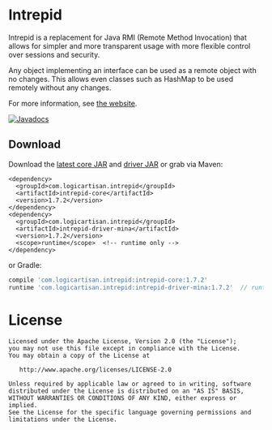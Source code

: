Intrepid
========

Intrepid is a replacement for Java RMI (Remote Method Invocation) that allows for simpler
and more transparent usage with more flexible control over sessions and security.

Any object implementing an interface can be used as a remote object with no changes. This
allows even classes such as HashMap to be used remotely without any changes.

For more information, see [the website](http://intrepid.starlight-systems.com).

[![Javadocs](http://javadoc.io/badge/com.logicartisan.intrepid/intrepid-core.svg)](http://javadoc.io/doc/com.logicartisan.intrepid/intrepid-core)



Download
--------

Download the [latest core JAR](https://search.maven.org/remote_content?g=com.logicartisan.intrepid&a=intrepid-core&v=LATEST)
and [driver JAR](https://search.maven.org/remote_content?g=com.logicartisan.intrepid&a=intrepid-driver-mina&v=LATEST) or grab via Maven:
```
<dependency>
  <groupId>com.logicartisan.intrepid</groupId>
  <artifactId>intrepid-core</artifactId>
  <version>1.7.2</version>
</dependency>
<dependency>
  <groupId>com.logicartisan.intrepid</groupId>
  <artifactId>intrepid-driver-mina</artifactId>
  <version>1.7.2</version>
  <scope>runtime</scope>  <!-- runtime only -->
</dependency>
```
or Gradle:
```groovy
compile 'com.logicartisan.intrepid:intrepid-core:1.7.2'
runtime 'com.logicartisan.intrepid:intrepid-driver-mina:1.7.2'  // runtime only
```



License
=======

	Licensed under the Apache License, Version 2.0 (the "License");
	you may not use this file except in compliance with the License.
	You may obtain a copy of the License at

	   http://www.apache.org/licenses/LICENSE-2.0

	Unless required by applicable law or agreed to in writing, software
	distributed under the License is distributed on an "AS IS" BASIS,
	WITHOUT WARRANTIES OR CONDITIONS OF ANY KIND, either express or implied.
	See the License for the specific language governing permissions and
	limitations under the License.
